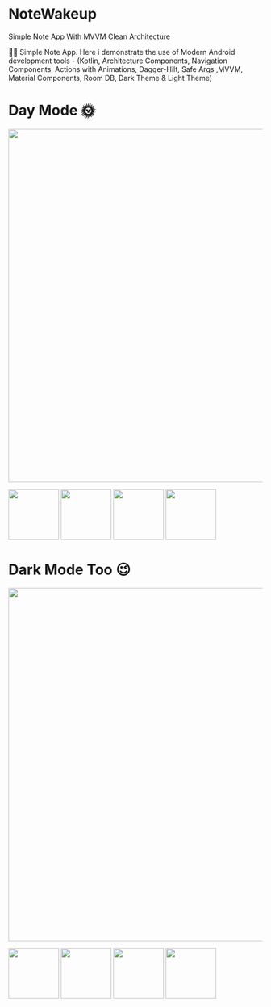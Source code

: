 # NoteWakeup
Simple Note App With MVVM Clean Architecture

✍🏽 Simple Note App. 
Here i demonstrate the use of Modern Android development tools -
(Kotlin, Architecture Components,
Navigation Components, 
Actions with Animations, 
Dagger-Hilt, 
Safe Args ,MVVM, 
Material Components,
Room DB, Dark Theme & Light Theme)

# Day Mode 🌞
<img src="https://user-images.githubusercontent.com/25154589/122857724-9071bd80-d336-11eb-8957-94f858999cda.png" width="700" />

<p float="left">
<img src="https://user-images.githubusercontent.com/25154589/120916011-9758c900-c6c4-11eb-83a9-3ca0e7ee2c77.png" width="100" />

<img src="https://user-images.githubusercontent.com/25154589/121794753-95dd5280-cc28-11eb-828c-a5dcb9dc697c.png" width="100" />

<img src="https://user-images.githubusercontent.com/25154589/121795092-04231480-cc2b-11eb-8595-0f2bb0570310.png" width="100" />

<img src="https://user-images.githubusercontent.com/25154589/121794761-a2fa4180-cc28-11eb-8ef1-148a1726527a.png" width="100" />
</p>


# Dark Mode Too 😉
<img src="https://user-images.githubusercontent.com/25154589/122857745-9bc4e900-d336-11eb-9a1a-9919c90fd1e3.png" width="700" />

<p float="left">
<img src="https://user-images.githubusercontent.com/25154589/120916065-f1f22500-c6c4-11eb-98bb-b91b34d2050e.png" width="100" />

<img src="https://user-images.githubusercontent.com/25154589/120916072-fae2f680-c6c4-11eb-9076-f337d963fda2.png" width="100" />

<img src="https://user-images.githubusercontent.com/25154589/121795101-13a25d80-cc2b-11eb-80e7-fdac2bb27c82.png" width="100" />

<img src="https://user-images.githubusercontent.com/25154589/120916087-1a7a1f00-c6c5-11eb-988b-cdf05545fec2.png" width="100" />
</p>












